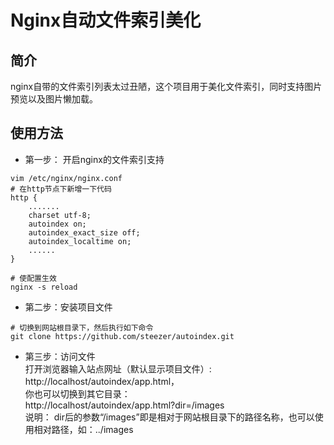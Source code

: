 # Nginx自动文件索引美化
## 简介
nginx自带的文件索引列表太过丑陋，这个项目用于美化文件索引，同时支持图片预览以及图片懒加载。

## 使用方法
* 第一步： 开启nginx的文件索引支持
```
vim /etc/nginx/nginx.conf
# 在http节点下新增一下代码
http {
    .......
    charset utf-8; 
    autoindex on;
    autoindex_exact_size off;
    autoindex_localtime on;
    ......
}

# 使配置生效
nginx -s reload
```

* 第二步：安装项目文件
```
# 切换到网站根目录下，然后执行如下命令
git clone https://github.com/steezer/autoindex.git
```

* 第三步：访问文件   
打开浏览器输入站点网址（默认显示项目文件）:   
http://localhost/autoindex/app.html，   
你也可以切换到其它目录：   
http://localhost/autoindex/app.html?dir=/images   
说明： dir后的参数“/images”即是相对于网站根目录下的路径名称，也可以使用相对路径，如：../images